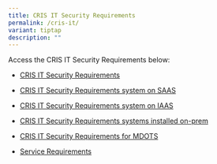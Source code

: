 ```yaml
---
title: CRIS IT Security Requirements
permalink: /cris-it/
variant: tiptap
description: ""
---
```

<p>Access the CRIS IT Security Requirements below:</p><ul data-tight="true" class="tight"><li><p><a href="/files/Critical Documents/CRIS IT Security Requirements/Part3E_1_CRIS_IT_Security_Requirements.pdf" rel="noopener noreferrer nofollow" target="_blank">CRIS IT Security Requirements</a></p></li><li><p><a href="/files/Critical Documents/CRIS IT Security Requirements/Part3E_2_CRIS_IT_Security_Requirements_system_on_SAAS.pdf" rel="noopener noreferrer nofollow" target="_blank">CRIS IT Security Requirements system on SAAS</a></p></li><li><p><a href="/files/Critical Documents/CRIS IT Security Requirements/Part3E_3_CRIS_IT_Security_Requirements_system_on_IAAS.pdf" rel="noopener noreferrer nofollow" target="_blank">CRIS IT Security Requirements system on IAAS</a></p></li><li><p><a href="/files/Critical Documents/CRIS IT Security Requirements/Part3E_4_CRIS_IT_Security_Requirements_system_on_PaaS.pdf" rel="noopener noreferrer nofollow" target="_blank">CRIS IT Security Requirements systems installed on-prem</a></p></li><li><p><a href="/files/Critical Documents/CRIS IT Security Requirements/Part3G_CRIS_IT_Security_Requirements_system_on_MDOTS.pdf" rel="noopener noreferrer nofollow" target="_blank">CRIS IT Security Requirements for MDOTS</a></p></li><li><p><a href="/files/Critical Documents/CRIS IT Security Requirements/Part4_CRIS_Service_Requirements.pdf" rel="noopener noreferrer nofollow" target="_blank">Service Requirements</a></p></li></ul><p></p>